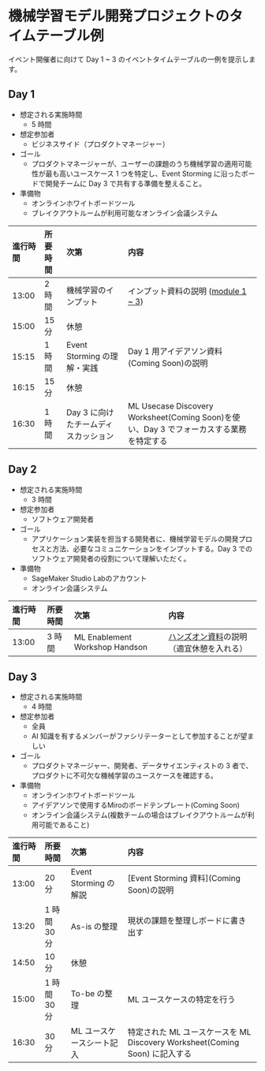 # 機械学習モデル開発プロジェクトのタイムテーブル例

イベント開催者に向けて Day 1 ~ 3 のイベントタイムテーブルの一例を提示します。

## Day 1

- 想定される実施時間
  - 5 時間
- 想定参加者
  - ビジネスサイド（プロダクトマネージャー）
- ゴール
  - プロダクトマネージャーが、ユーザーの課題のうち機械学習の適用可能性が最も高いユースケース 1 つを特定し、Event Storming に沿ったボードで開発チームに Day 3 で共有する準備を整えること。
-  準備物
   - オンラインホワイトボードツール
   - ブレイクアウトルームが利用可能なオンライン会議システム

|進行時間|所要時間|次第|内容|
|:--|:--|:--|:--|
|13:00|2 時間|機械学習のインプット|インプット資料の説明 ([module 1 ~ 3](https://github.com/aws-samples/aws-ml-enablement-workshop/tree/main/docs/presentations))|
|15:00|15 分|休憩||
|15:15|1 時間|Event Storming の理解・実践|Day 1 用アイデアソン資料(Coming Soon)の説明|
|16:15|15 分|休憩||
|16:30|1 時間|Day 3 に向けたチームディスカッション|ML Usecase Discovery Worksheet(Coming Soon)を使い、Day 3 でフォーカスする業務を特定する|

## Day 2

- 想定される実施時間
  - 3 時間
- 想定参加者
  - ソフトウェア開発者
- ゴール
  - アプリケーション実装を担当する開発者に、機械学習モデルの開発プロセスと方法、必要なコミュニケーションをインプットする。Day 3 でのソフトウェア開発者の役割について理解いただく。
-  準備物
   - SageMaker Studio Labのアカウント
   - オンライン会議システム

|進行時間|所要時間|次第|内容|
|:--|:--|:--|:--|
|13:00|3 時間|ML Enablement Workshop Handson|[ハンズオン資料](https://github.com/aws-samples/aws-ml-enablement-workshop#%E3%83%8F%E3%83%B3%E3%82%BA%E3%82%AA%E3%83%B3)の説明 （適宜休憩を入れる）|

## Day 3

- 想定される実施時間
  - 4 時間
- 想定参加者
  - 全員
  - AI 知識を有するメンバーがファシリテーターとして参加することが望ましい
- ゴール
  - プロダクトマネージャー、開発者、データサイエンティストの 3 者で、プロダクトに不可欠な機械学習のユースケースを確認する。
-  準備物
   -  オンラインホワイトボードツール
   -  アイデアソンで使用するMiroのボードテンプレート(Coming Soon)
   - オンライン会議システム(複数チームの場合はブレイクアウトルームが利用可能であること)



|進行時間|所要時間|次第|内容|
|:--|:--|:--|:--|
|13:00|20 分|Event Storming の解説|[Event Storming 資料](Coming Soon)の説明|
|13:20|1 時間 30 分|As-is の整理|現状の課題を整理しボードに書き出す|
|14:50|10 分|休憩||
|15:00|1 時間 30 分|To-be の整理|ML ユースケースの特定を行う|
|16:30|30 分|ML ユースケースシート記入|特定された ML ユースケースを ML Discovery Worksheet(Coming Soon) に記入する|